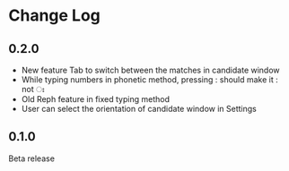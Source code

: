 # Change Log
## 0.2.0
* New feature Tab to switch between the matches in candidate window
* While typing numbers in phonetic method, pressing : should make it : not ঃ
* Old Reph feature in fixed typing method
* User can select the orientation of candidate window in Settings

## 0.1.0
Beta release
